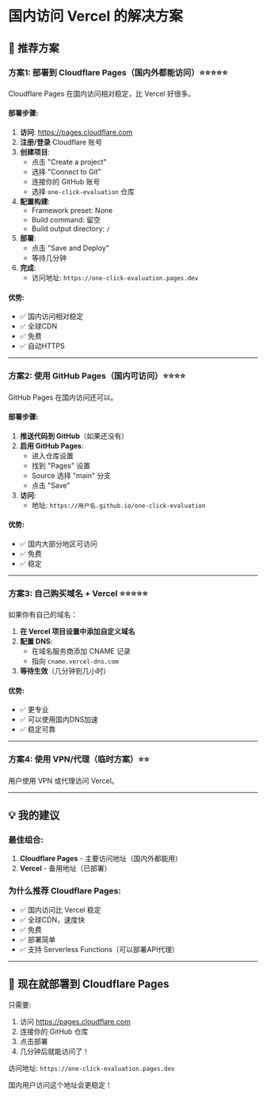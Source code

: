 # 国内访问 Vercel 的解决方案

## 🎯 推荐方案

### 方案1: 部署到 Cloudflare Pages（国内外都能访问）⭐⭐⭐⭐⭐

Cloudflare Pages 在国内访问相对稳定，比 Vercel 好很多。

#### 部署步骤:

1. **访问**: https://pages.cloudflare.com
2. **注册/登录** Cloudflare 账号
3. **创建项目**:
   - 点击 "Create a project"
   - 选择 "Connect to Git"
   - 连接你的 GitHub 账号
   - 选择 `one-click-evaluation` 仓库
4. **配置构建**:
   - Framework preset: None
   - Build command: 留空
   - Build output directory: `/`
5. **部署**:
   - 点击 "Save and Deploy"
   - 等待几分钟
6. **完成**:
   - 访问地址: `https://one-click-evaluation.pages.dev`

#### 优势:
- ✅ 国内访问相对稳定
- ✅ 全球CDN
- ✅ 免费
- ✅ 自动HTTPS

---

### 方案2: 使用 GitHub Pages（国内可访问）⭐⭐⭐⭐

GitHub Pages 在国内访问还可以。

#### 部署步骤:

1. **推送代码到 GitHub**（如果还没有）
2. **启用 GitHub Pages**:
   - 进入仓库设置
   - 找到 "Pages" 设置
   - Source 选择 "main" 分支
   - 点击 "Save"
3. **访问**:
   - 地址: `https://用户名.github.io/one-click-evaluation`

#### 优势:
- ✅ 国内大部分地区可访问
- ✅ 免费
- ✅ 稳定

---

### 方案3: 自己购买域名 + Vercel ⭐⭐⭐⭐⭐

如果你有自己的域名：

1. **在 Vercel 项目设置中添加自定义域名**
2. **配置 DNS**:
   - 在域名服务商添加 CNAME 记录
   - 指向 `cname.vercel-dns.com`
3. **等待生效**（几分钟到几小时）

#### 优势:
- ✅ 更专业
- ✅ 可以使用国内DNS加速
- ✅ 稳定可靠

---

### 方案4: 使用 VPN/代理（临时方案）⭐⭐

用户使用 VPN 或代理访问 Vercel。

---

## 💡 我的建议

### 最佳组合:

1. **Cloudflare Pages** - 主要访问地址（国内外都能用）
2. **Vercel** - 备用地址（已部署）

### 为什么推荐 Cloudflare Pages:

- ✅ 国内访问比 Vercel 稳定
- ✅ 全球CDN，速度快
- ✅ 免费
- ✅ 部署简单
- ✅ 支持 Serverless Functions（可以部署API代理）

---

## 🚀 现在就部署到 Cloudflare Pages

只需要:
1. 访问 https://pages.cloudflare.com
2. 连接你的 GitHub 仓库
3. 点击部署
4. 几分钟后就能访问了！

访问地址: `https://one-click-evaluation.pages.dev`

国内用户访问这个地址会更稳定！

